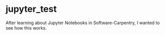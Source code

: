 # jupyter_test
After learning about Jupyter Notebooks in Software-Carpentry, I wanted to see how this works.
